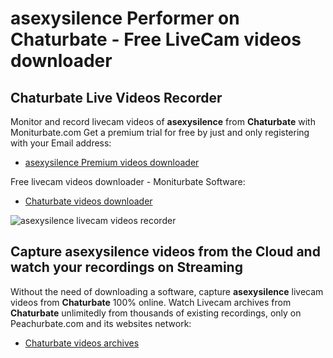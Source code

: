 # asexysilence Performer on Chaturbate - Free LiveCam videos downloader

## Chaturbate Live Videos Recorder

Monitor and record livecam videos of **asexysilence** from **Chaturbate** with Moniturbate.com
Get a premium trial for free by just and only registering with your Email address:
* [asexysilence Premium videos downloader](https://moniturbate.com/request-demo-licence-key.html)

Free livecam videos downloader - Moniturbate Software:
* [Chaturbate videos downloader](https://moniturbate.com/moniturbate-download-software.html)

![asexysilence livecam videos recorder](https://peachurnet.com/templates/moniturbate-software.png)


## Capture asexysilence videos from the Cloud and watch your recordings on Streaming

Without the need of downloading a software, capture **asexysilence** livecam videos from **Chaturbate** 100% online.
Watch Livecam archives from **Chaturbate** unlimitedly from thousands of existing recordings, only on Peachurbate.com and its websites network:
* [Chaturbate videos archives](https://peachurnet.com/)